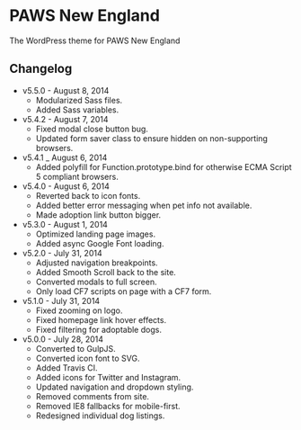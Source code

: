 # PAWS New England

The WordPress theme for PAWS New England



## Changelog

* v5.5.0 - August 8, 2014
	* Modularized Sass files.
	* Added Sass variables.
* v5.4.2 - August 7, 2014
	* Fixed modal close button bug.
	* Updated form saver class to ensure hidden on non-supporting browsers.
* v5.4.1 _ August 6, 2014
	* Added polyfill for Function.prototype.bind for otherwise ECMA Script 5 compliant browsers.
* v5.4.0 - August 6, 2014
	* Reverted back to icon fonts.
	* Added better error messaging when pet info not available.
	* Made adoption link button bigger.
* v5.3.0 - August 1, 2014
	* Optimized landing page images.
	* Added async Google Font loading.
* v5.2.0 - July 31, 2014
	* Adjusted navigation breakpoints.
	* Added Smooth Scroll back to the site.
	* Converted modals to full screen.
	* Only load CF7 scripts on page with a CF7 form.
* v5.1.0 - July 31, 2014
	* Fixed zooming on logo.
	* Fixed homepage link hover effects.
	* Fixed filtering for adoptable dogs.
* v5.0.0 - July 28, 2014
	* Converted to GulpJS.
	* Converted icon font to SVG.
	* Added Travis CI.
	* Added icons for Twitter and Instagram.
	* Updated navigation and dropdown styling.
	* Removed comments from site.
	* Removed IE8 fallbacks for mobile-first.
	* Redesigned individual dog listings.